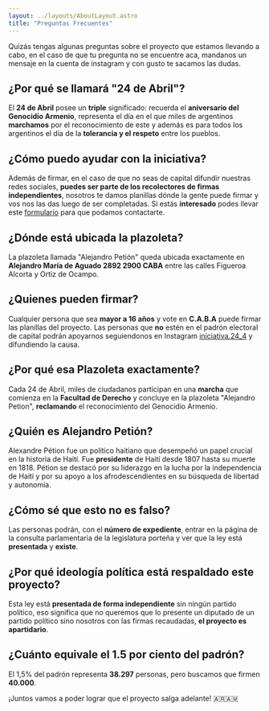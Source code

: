 ```yaml
---
layout: ../layouts/AboutLayout.astro
title: "Preguntas Frecuentes"
---
```

Quizás tengas algunas preguntas sobre el proyecto que estamos llevando a cabo, en el caso de que tu pregunta no se encuentre aca, mandanos un mensaje en la cuenta de instagram y con gusto te sacamos las dudas.


## ¿Por qué se llamará "24 de Abril"?
El **24 de Abril** posee un **triple** significado: recuerda el **aniversario del Genocidio Armenio**, representa el día en el que miles de argentinos **marchamos** por el reconocimiento de este y además es para todos los argentinos el día de la **tolerancia y el respeto** entre los pueblos.


## ¿Cómo puedo ayudar con la iniciativa?
Además de firmar, en el caso de que no seas de capital difundir nuestras redes sociales, **puedes ser parte de los recolectores de firmas independientes**, nosotros te damos planillas dónde la gente puede firmar y vos nos las das luego de ser completadas. Si estás **interesado** podes llevar este [formulario](https://docs.google.com/forms/d/e/1FAIpQLSd0MqJPI56-PdvwEdA1Loza3PG49DlgKkdPtYPmxX1c-jDRIQ/viewform) para que podamos contactarte.


## ¿Dónde está ubicada la plazoleta?
La plazoleta llamada "Alejandro Petión" queda ubicada exactamente en **Alejandro María de Aguado 2892 2900 CABA** entre las calles Figueroa Alcorta y Ortiz de Ocampo.


## ¿Quienes pueden firmar?
Cualquier persona que sea **mayor a 16 años** y vote en **C.A.B.A** puede firmar las planillas del proyecto. Las personas que **no** estén en el padrón electoral de capital podrán apoyarnos seguiendonos en Instagram [iniciativa.24_4](https://instagram.com/iniciativa.24_4?igshid=MzRlODBiNWFlZA==) y difundiendo la causa.


## ¿Por qué esa Plazoleta exactamente?
Cada 24 de Abril, miles de ciudadanos participan en una **marcha** que comienza en la **Facultad de Derecho** y concluye en la plazoleta "Alejandro Petion", **reclamando** el reconocimiento del Genocidio Armenio.
## ¿Quién es Alejandro Petión?
Alexandre Pétion fue un político haitiano que desempeñó un papel crucial en la historia de Haití. Fue **presidente** de Haití desde 1807 hasta su muerte en 1818. Pétion se destacó por su liderazgo en la lucha por la independencia de Haití y por su apoyo a los afrodescendientes en su búsqueda de libertad y autonomía.




## ¿Cómo sé que esto no es falso?
Las personas podrán, con el **número de expediente**, entrar en la página de la consulta parlamentaria de la legislatura porteña y ver que la ley está **presentada** y **existe**.


## ¿Por qué ideología política está respaldado este proyecto?
Esta ley está **presentada de forma independiente** sin ningún partido político, eso significa que no queremos que lo presente un diputado de un partido político sino nosotros con las firmas recaudadas, **el proyecto es apartidario**.






## ¿Cuánto equivale el 1.5 por ciento del padrón?
El 1,5% del padrón representa **38.297** personas, pero buscamos que firmen **40.000**.


¡Juntos vamos a poder lograr que el proyecto salga adelante! 🇦🇷🇦🇲

